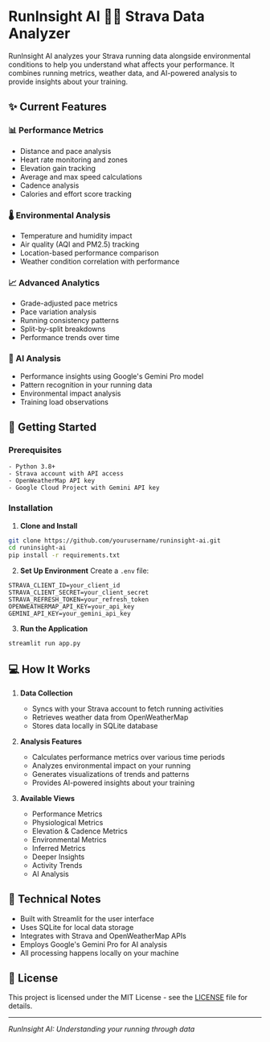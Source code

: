 # RunInsight AI 🏃‍♂️ Strava Data Analyzer

RunInsight AI analyzes your Strava running data alongside environmental conditions to help you understand what affects your performance. It combines running metrics, weather data, and AI-powered analysis to provide insights about your training.

## ✨ Current Features

### 📊 Performance Metrics
- Distance and pace analysis
- Heart rate monitoring and zones
- Elevation gain tracking
- Average and max speed calculations
- Cadence analysis
- Calories and effort score tracking

### 🌡️ Environmental Analysis
- Temperature and humidity impact
- Air quality (AQI and PM2.5) tracking
- Location-based performance comparison
- Weather condition correlation with performance

### 📈 Advanced Analytics
- Grade-adjusted pace metrics
- Pace variation analysis
- Running consistency patterns
- Split-by-split breakdowns
- Performance trends over time

### 🤖 AI Analysis
- Performance insights using Google's Gemini Pro model
- Pattern recognition in your running data
- Environmental impact analysis
- Training load observations

## 🚀 Getting Started

### Prerequisites
```plaintext
- Python 3.8+
- Strava account with API access
- OpenWeatherMap API key
- Google Cloud Project with Gemini API key
```

### Installation

1. **Clone and Install**
```bash
git clone https://github.com/yourusername/runinsight-ai.git
cd runinsight-ai
pip install -r requirements.txt
```

2. **Set Up Environment**
Create a `.env` file:
```env
STRAVA_CLIENT_ID=your_client_id
STRAVA_CLIENT_SECRET=your_client_secret
STRAVA_REFRESH_TOKEN=your_refresh_token
OPENWEATHERMAP_API_KEY=your_api_key
GEMINI_API_KEY=your_gemini_api_key
```

3. **Run the Application**
```bash
streamlit run app.py
```

## 💻 How It Works

1. **Data Collection**
   - Syncs with your Strava account to fetch running activities
   - Retrieves weather data from OpenWeatherMap
   - Stores data locally in SQLite database

2. **Analysis Features**
   - Calculates performance metrics over various time periods
   - Analyzes environmental impact on your running
   - Generates visualizations of trends and patterns
   - Provides AI-powered insights about your training

3. **Available Views**
   - Performance Metrics
   - Physiological Metrics
   - Elevation & Cadence Metrics
   - Environmental Metrics
   - Inferred Metrics
   - Deeper Insights
   - Activity Trends
   - AI Analysis

## 🔧 Technical Notes

- Built with Streamlit for the user interface
- Uses SQLite for local data storage
- Integrates with Strava and OpenWeatherMap APIs
- Employs Google's Gemini Pro for AI analysis
- All processing happens locally on your machine

## 📄 License

This project is licensed under the MIT License - see the [LICENSE](LICENSE) file for details.

---

*RunInsight AI: Understanding your running through data*